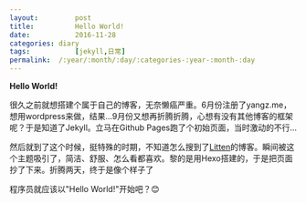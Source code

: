 ```yaml
---
layout:			post
title:			Hello World!
date:   		2016-11-28
categories: diary
tags: 			[jekyll,日常]
permalink: 	/:year/:month/:day/:categories-:year-:month-:day
---
```


<strong>Hello World!</strong>

很久之前就想搭建个属于自己的博客，无奈懒癌严重。6月份注册了yangz.me，想用wordpress来做，结果...9月份又想再折腾折腾，心想有没有其他博客的框架呢？于是知道了Jekyll。立马在Github Pages跑了个初始页面，当时激动的不行...<!-- more -->

然后就到了这个时候，挺特殊的时期，不知道怎么搜到了<a href="http://litten.me" target="_blank">Litten</a>的博客。瞬间被这个主题吸引了，简洁、舒服、怎么看都喜欢。黎的是用Hexo搭建的，于是把页面抄了下来。折腾两天，终于是像个样子了

程序员就应该以"Hello World!"开始吧？😊